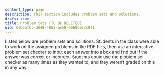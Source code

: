 ```yaml
---
content_type: page
description: This section includes problem sets and solutions.
draft: true
title: Problem Sets (TO BE DELETED)
uid: 60b6afbc-30d9-4852-ad59-e669be63c8f1
---
```

Listed below are problem sets and solutions. Students in the class were able to work on the assigned problems in the PDF files, then use an interactive problem set checker to input each answer into a box and find out if the answer was correct or incorrect. Students could use the problem set checker as many times as they wanted to, and they weren’t graded on this in any way.